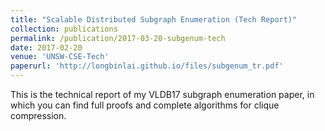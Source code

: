 ```yaml
---
title: "Scalable Distributed Subgraph Enumeration (Tech Report)"
collection: publications
permalink: /publication/2017-03-20-subgenum-tech
date: 2017-02-20
venue: 'UNSW-CSE-Tech'
paperurl: 'http://longbinlai.github.io/files/subgenum_tr.pdf'
---
```


This is the technical report of my VLDB17 subgraph enumeration paper, in which you can find full proofs and complete algorithms for clique compression.
